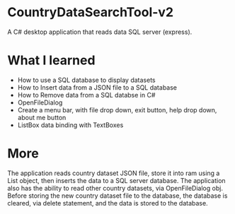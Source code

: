# CountryDataSearchTool-v2
A C# desktop application that reads data SQL server (express).

# What I learned
* How to use a SQL database to display datasets
* How to Insert data from a JSON file to a SQL database
* How to Remove data from a SQL databse in C#
* OpenFileDialog
* Create a menu bar, with file drop down, exit button, help drop down, about me button
* ListBox data binding with TextBoxes

# More
The application reads country dataset JSON file, store it into ram using a List<country> object, then inserts the data to a 
SQL server database. The application also has the ability to read other country datasets, via OpenFileDialog obj. Before storing
the new country dataset file to the database, the database is cleared, via delete statement, and the data is stored to the
database.

